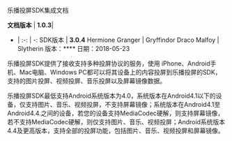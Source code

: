 乐播投屏SDK集成文档


**文档版本** | **1.0.3**| 
- | :-: | -: 
SDK版本 | **3.0.4**
Hermione Granger | Gryffindor
Draco Malfoy | Slytherin
版本：****
日期：2018-05-23

乐播投屏SDK提供了接收支持多种投屏协议的服务，使用 iPhone、Android手机、Mac电脑、Windows PC都可以将其设备上的内容投屏到乐播投屏的SDK，支持的图片投屏、视频投屏、音乐投屏以及屏幕镜像数据。

乐播投屏SDK最低支持Android系统版本为4.0，系统版本在Android4.1以下的设备，仅支持图片、音乐、视频投屏，不支持屏幕镜像；系统版本在Android4.1至Android4.4.之间的设备，若您的设备支持MediaCodec硬解，则支持屏幕镜像，若不支持MediaCodec硬解，则仅支持图片、音乐、视频投屏；Android系统版本4.4及更高版本，支持全部的投屏功能，包括图片、音乐、视频投屏和屏幕镜像。